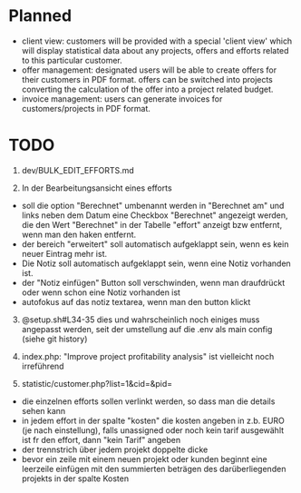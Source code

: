 # Planned

 - client view: customers will be provided with a special 'client view' which will display statistical data about any projects, offers and efforts related to this particular customer.
 - offer management: designated users will be able to create offers for their customers in PDF format. offers can be switched into projects converting the calculation of the offer into a project related budget.
 - invoice management: users can generate invoices for customers/projects in PDF format.

# TODO
1. dev/BULK_EDIT_EFFORTS.md

2. In der Bearbeitungsansicht eines efforts
 -  soll die option "Berechnet" umbenannt werden in "Berechnet am" und links neben dem Datum eine Checkbox "Berechnet" angezeigt werden, die den Wert "Berechnet" in der Tabelle "effort" anzeigt bzw entfernt, wenn man den haken entfernt.
 - der bereich "erweitert" soll automatisch aufgeklappt sein, wenn es kein neuer Eintrag mehr ist.
 - Die Notiz soll automatisch aufgeklappt sein, wenn eine Notiz vorhanden ist.
 - der "Notiz einfügen" Button soll verschwinden, wenn man draufdrückt oder wenn schon eine Notiz vorhanden ist
 - autofokus auf das notiz textarea, wenn man den button klickt

3. @setup.sh#L34-35 dies und wahrscheinlich noch einiges muss angepasst werden, seit der umstellung auf die .env als main config (siehe git history)

4. index.php: "Improve project profitability analysis"  ist vielleicht noch irreführend

5. statistic/customer.php?list=1&cid=&pid=
 - die einzelnen efforts sollen verlinkt werden, so dass man die details sehen kann
 - in jedem effort in der spalte "kosten" die kosten angeben in z.b. EURO (je nach einstellung), falls unassigned oder noch kein tarif ausgewählt ist fr den effort, dann "kein Tarif" angeben
 - der trennstrich über jedem projekt doppelte dicke
 - bevor ein zeile mit einem neuen projekt oder kunden beginnt eine leerzeile einfügen mit den summierten beträgen des darüberliegenden projekts in der spalte Kosten